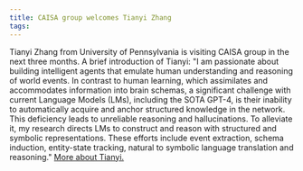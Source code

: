 ```yaml
---
title: CAISA group welcomes Tianyi Zhang
tags: 
---
```

Tianyi Zhang from University of Pennsylvania is visiting CAISA group in the next three months. A brief introduction of Tianyi: "I am passionate about building intelligent agents that emulate human understanding and reasoning of world events. In contrast to human learning, which assimilates and accommodates information into brain schemas, a significant challenge with current Language Models (LMs), including the SOTA GPT-4, is their inability to automatically acquire and anchor structured knowledge in the network. This deficiency leads to unreliable reasoning and hallucinations. To alleviate it, my research directs LMs to construct and reason with structured and symbolic representations. These efforts include event extraction, schema induction, entity-state tracking, natural to symbolic language translation and reasoning." [More about Tianyi.](https://tianyi0608.github.io/tianyizhang/)
